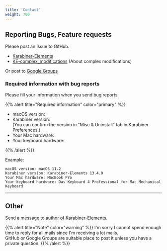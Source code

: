 ```yaml
---
title: 'Contact'
weight: 700
---
```


## Reporting Bugs, Feature requests

Please post an issue to GitHub.

-   [Karabiner-Elements](https://github.com/pqrs-org/Karabiner-Elements)
-   [KE-complex_modifications](https://github.com/pqrs-org/KE-complex_modifications) (About complex modifications)

Or post to [Google Groups](https://groups.google.com/forum/#!forum/osx-karabiner)

### Required information with bug reports

Please fill your information when you send bug reports:

{{% alert title="Required information" color="primary" %}}

-   macOS version:
-   Karabiner version:<br />
    (You can confirm the version in "Misc &amp; Uninstall" tab in Karabiner Preferences.)
-   Your Mac hardware:
-   Your keyboard hardware:

{{% /alert %}}

Example:

```text
macOS version: macOS 11.2
Karabiner version: Karabiner-Elements 13.4.0
Your Mac hardware: MacBook Pro
Your keyboard hardware: Das Keyboard 4 Professional for Mac Mechanical Keyboard
```

---

## Other

Send a message to [author of Karabiner-Elements](https://pqrs.org/#profile).

{{% alert title="Note" color="warning" %}}
I'm sorry I cannot spend enough time to reply for all mails since I'm receiving a lot mails.<br />
GitHub or Google Groups are suitable place to post it unless you have a private question.
{{% /alert %}}
